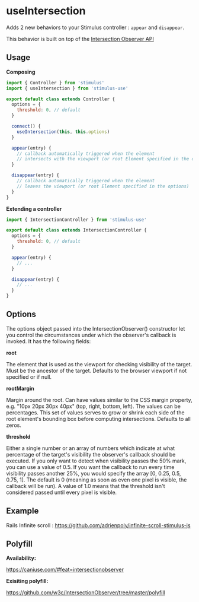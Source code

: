 # useIntersection

Adds 2 new behaviors to your Stimulus controller : `appear` and `disappear`.

This behavior is built on top of the [Intersection Observer API](https://developer.mozilla.org/en-US/docs/Web/API/Intersection_Observer_API)


## Usage

**Composing**

```js
import { Controller } from 'stimulus'
import { useIntersection } from 'stimulus-use'

export default class extends Controller {
  options = {
    threshold: 0, // default
  }

  connect() {
    useIntersection(this, this.options)
  }

  appear(entry) {
    // callback automatically triggered when the element
    // intersects with the viewport (or root Element specified in the options)
  }

  disappear(entry) {
    // callback automatically triggered when the element
    // leaves the viewport (or root Element specified in the options)
  }
}
```

**Extending a controller**

```js
import { IntersectionController } from 'stimulus-use'

export default class extends IntersectionController {
  options = {
    threshold: 0, // default
  }

  appear(entry) {
    // ...
  }

  disappear(entry) {
    // ...
  }
}
```

## Options

The options object passed into the IntersectionObserver() constructor let you control the circumstances under which the observer's callback is invoked. It has the following fields:

**root**

The element that is used as the viewport for checking visibility of the target. Must be the ancestor of the target. Defaults to the browser viewport if not specified or if null.

**rootMargin**

Margin around the root. Can have values similar to the CSS margin property, e.g. "10px 20px 30px 40px" (top, right, bottom, left). The values can be percentages. This set of values serves to grow or shrink each side of the root element's bounding box before computing intersections. Defaults to all zeros.

**threshold**

Either a single number or an array of numbers which indicate at what percentage of the target's visibility the observer's callback should be executed. If you only want to detect when visibility passes the 50% mark, you can use a value of 0.5. If you want the callback to run every time visibility passes another 25%, you would specify the array [0, 0.25, 0.5, 0.75, 1]. The default is 0 (meaning as soon as even one pixel is visible, the callback will be run). A value of 1.0 means that the threshold isn't considered passed until every pixel is visible.


## Example

Rails Infinite scroll : https://github.com/adrienpoly/infinite-scroll-stimulus-js


## Polyfill

**Availability:**

https://caniuse.com/#feat=intersectionobserver

**Exisiting polyfill:**

https://github.com/w3c/IntersectionObserver/tree/master/polyfill